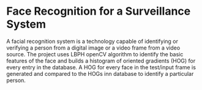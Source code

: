 # Face Recognition for a Surveillance System

A facial recognition system is a technology capable of identifying or verifying a person from a digital image or a video frame from a video source. The project uses LBPH openCV algorithm to identify the basic features of the face and builds a histogram of oriented gradients (HOG) for every entry in the database. A HOG for every face in the test/input frame is generated and compared to the HOGs inn database to identify a particular person.
